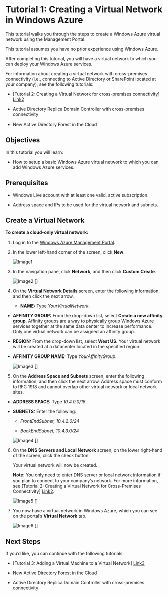 # Tutorial 1: Creating a Virtual Network in Windows Azure

This tutorial walks you through the steps to create a Windows Azure virtual network using the Management Portal.

This tutorial assumes you have no prior experience using Windows Azure.

After completing this tutorial, you will have a virtual network to which you can deploy your Windows Azure services.

For information about creating a virtual network with cross-premises connectivity (i.e., connecting to Active Directory or SharePoint located at your company), see the following tutorials:

<!-- UPDATE THE FOLLOWING LIST ONCE WE HAVE THE LINKS FOR TUTORIALS 4 & 5 -->

*  [Tutorial 2: Creating a Virtual Network for cross-premises connectivity] [Link2]

*  Active Directory Replica Domain Controller with cross-premises connectivity

*  New Active Directory Forest in the Cloud

##  Objectives

In this tutorial you will learn:

*  How to setup a basic Windows Azure virtual network to which you can add Windows Azure services.

##  Prerequisites

*  Windows Live account with at least one valid, active subscription.

*  Address space and IPs to be used for the virtual network and subnets.

##  Create a Virtual Network

**To create a cloud-only virtual network:**

1.	Log in to the [Windows Azure Management Portal][Link1].
2.	In the lower left-hand corner of the screen, click **New**. 

	![Image1][]

3.	In the navigation pane, click **Network**, and then click **Custom Create**.

	![Image2] []

4.	On the **Virtual Network Details** screen, enter the following information, and then click the next arrow.

	*  **NAME:** Type *YourVirtualNetwork*.

*  **AFFINITY GROUP:** From the drop-down list, select **Create a new affinity group**. Affinity groups are a way to physically group Windows Azure services together at the same data center to increase performance. Only one virtual network can be assigned an affinity group.

*  **REGION:** From the drop-down list, select **West US**. Your virtual network will be created at a datacenter located in the specified region.

*  **AFFINITY GROUP NAME:** Type *YourAffinityGroup*.

	![Image3] []

5.	On the **Address Space and Subnets** screen, enter the following information, and then click the next arrow. Address space must conform to RFC 1918 and cannot overlap other virtual network or local network sites.
*  **ADDRESS SPACE:** Type *10.4.0.0/16*.
*  **SUBNETS:** Enter the following:

	-  *FrontEndSubnet, 10.4.2.0/24*

	-  *BackEndSubnet, 10.4.3.0/24*
 
	![Image4] []

6.	On the **DNS Servers and Local Network** screen, on the lower right-hand of the screen, click the check button.

	Your virtual network will now be created.


 	**Note:** You only need to enter DNS server or local network information if you plan to connect to your company’s network. For more information, see [Tutorial 2: Creating a Virtual Network for Cross-Premises Connectivity] [Link2].
 
	![Image5] []

7.	You now have a virtual network in Windows Azure, which you can see on the portal’s **Virtual Network** tab.


	![Image6] []


##  Next Steps
If you’d like, you can continue with the following tutorials:

<!-- UPDATE THE FOLLOWING LIST ONCE WE HAVE THE LINKS FOR TUTORIALS 4 & 5 -->

- [Tutorial 3: Adding a Virtual Machine to a Virtual Network] [Link3]

- New Active Directory Forest in the Cloud

- Active Directory Replica Domain Controller with cross-premises connectivity

[Link1]: http://windows.azure.com/
[Link2]: ..Tutorial2_CreateVNetCrossPrem 
[Link3]: ..Tutorial3_AddVMachineToVNet

[Image1]: ../Tutorials//media/VNTut1_00_New.png
[Image2]: ../Tutorials/media/VNTut1_01_Network_CustomCreate.png
[Image3]: ../Tutorials//media/VNTut1_02_VNDetails.png
[Image4]: ../Tutorials//media/VNTut1_03_AddressSpaceAndSubnets.png
[Image5]: ../Tutorials//media/VNTut1_04_DNSServersAndLocalNetworks_CloudOnly.png
[Image6]: ../Tutorials//media/VNTut1_06_VNStatus_Created.png
